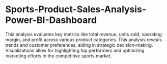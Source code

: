# Sports-Product-Sales-Analysis-Power-BI-Dashboard
This analysis evaluates key metrics like total revenue, units sold, operating margin, and profit across various product categories. This analysis reveals trends and customer preferences, aiding in strategic decision-making. Visualizations allow for highlighting top performers and optimizing marketing efforts in the competitive sports market.

